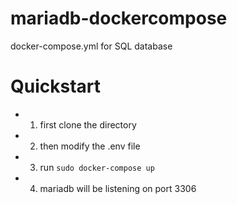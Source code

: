 # mariadb-dockercompose
docker-compose.yml for SQL database

# Quickstart

 - 1) first clone the directory
 - 2) then modify the .env file
 - 3) run ``sudo docker-compose up``
 - 4) mariadb will be listening on port 3306
